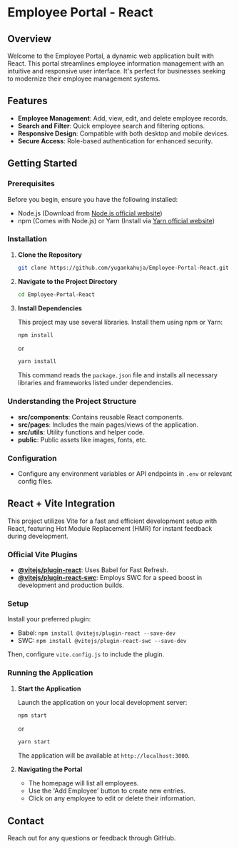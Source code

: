 # Employee Portal - React

## Overview

Welcome to the Employee Portal, a dynamic web application built with React. This portal streamlines employee information management with an intuitive and responsive user interface. It's perfect for businesses seeking to modernize their employee management systems.

## Features

- **Employee Management**: Add, view, edit, and delete employee records.
- **Search and Filter**: Quick employee search and filtering options.
- **Responsive Design**: Compatible with both desktop and mobile devices.
- **Secure Access**: Role-based authentication for enhanced security.

## Getting Started

### Prerequisites

Before you begin, ensure you have the following installed:
- Node.js (Download from [Node.js official website](https://nodejs.org/))
- npm (Comes with Node.js) or Yarn (Install via [Yarn official website](https://yarnpkg.com/))

### Installation

1. **Clone the Repository**

   ```bash
   git clone https://github.com/yugankahuja/Employee-Portal-React.git
   ```

2. **Navigate to the Project Directory**

   ```bash
   cd Employee-Portal-React
   ```

3. **Install Dependencies**

   This project may use several libraries. Install them using npm or Yarn:

   ```bash
   npm install
   ```

   or

   ```bash
   yarn install
   ```

   This command reads the `package.json` file and installs all necessary libraries and frameworks listed under dependencies.

### Understanding the Project Structure

- **src/components**: Contains reusable React components.
- **src/pages**: Includes the main pages/views of the application.
- **src/utils**: Utility functions and helper code.
- **public**: Public assets like images, fonts, etc.

### Configuration

- Configure any environment variables or API endpoints in `.env` or relevant config files.

## React + Vite Integration

This project utilizes Vite for a fast and efficient development setup with React, featuring Hot Module Replacement (HMR) for instant feedback during development.

### Official Vite Plugins

- **[@vitejs/plugin-react](https://github.com/vitejs/vite-plugin-react/blob/main/packages/plugin-react/README.md)**: Uses Babel for Fast Refresh.
- **[@vitejs/plugin-react-swc](https://github.com/vitejs/vite-plugin-react-swc)**: Employs SWC for a speed boost in development and production builds.

### Setup

Install your preferred plugin:

- Babel: `npm install @vitejs/plugin-react --save-dev`
- SWC: `npm install @vitejs/plugin-react-swc --save-dev`

Then, configure `vite.config.js` to include the plugin.


### Running the Application

1. **Start the Application**

   Launch the application on your local development server:

   ```bash
   npm start
   ```

   or

   ```bash
   yarn start
   ```

   The application will be available at `http://localhost:3000`.

2. **Navigating the Portal**

   - The homepage will list all employees.
   - Use the 'Add Employee' button to create new entries.
   - Click on any employee to edit or delete their information.


## Contact

Reach out for any questions or feedback through GitHub.

